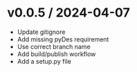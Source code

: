 
v0.0.5 / 2024-04-07
==================

  * Update gitignore
  * Add missing pyDes requirement
  * Use correct branch name
  * Add build/publish workflow
  * Add a setup.py file

